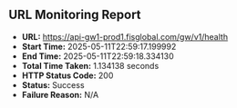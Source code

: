 ## URL Monitoring Report

- **URL:** https://api-gw1-prod1.fisglobal.com/gw/v1/health
- **Start Time:** 2025-05-11T22:59:17.199992
- **End Time:** 2025-05-11T22:59:18.334130
- **Total Time Taken:** 1.134138 seconds
- **HTTP Status Code:** 200
- **Status:** Success
- **Failure Reason:** N/A
